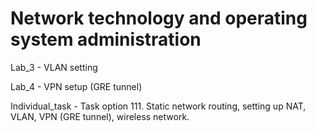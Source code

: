 # Network technology and operating system administration

Lab_3 - VLAN setting

Lab_4 - VPN setup (GRE tunnel)

Individual_task - Task option 111. Static network routing, setting up NAT, VLAN, VPN (GRE tunnel), wireless network.
